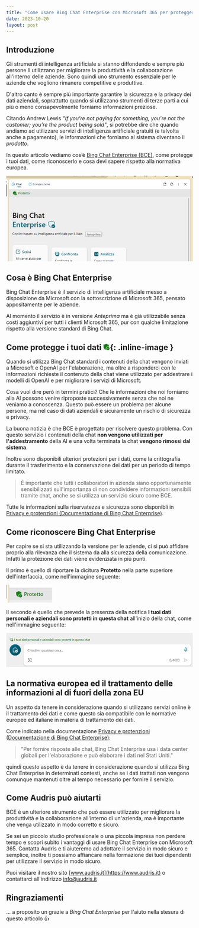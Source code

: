 ```yaml
---
title: "Come usare Bing Chat Enterprise con Microsoft 365 per proteggere i tuoi dati"
date: 2023-10-20
layout: post
---
```


## Introduzione

Gli strumenti di intelligenza artificiale si stanno diffondendo e sempre più persone li utilizzano per migliorare la produttività e la collaborazione all'interno delle aziende.
Sono quindi uno strumento essenziale per le aziende che vogliono rimanere competitive e produttive.

D'altro canto è sempre più importante garantire la sicurezza e la privacy dei dati aziendali, soprattutto quando si utilizzano strumenti di terze parti a cui più o meno consapevolmente forniamo informazioni preziose.

Citando Andrew Lewis *"If you're not paying for something, you're not the customer; you're the product being sold"*, si potrebbe dire che quando andiamo ad utilizzare servizi di intelligenza artificiale gratuiti (e talvolta anche a pagamento), le informazioni che forniamo al sistema diventano il *prodotto*.

In questo articolo vediamo cos’è [Bing Chat Enterprise (BCE)](https://learn.microsoft.com/it-it/bing-chat-enterprise/), come protegge i tuoi dati, come riconoscerlo e cosa devi sapere rispetto alla normativa europea.

![Bing Chat Enterprise on Edge](/assets/images/BingChatEnterpriseOnEdge.png)

## Cosa è Bing Chat Enterprise

Bing Chat Enterprise è il servizio di intelligenza artificiale messo a disposizione da Microsoft con la sottoscrizione di Microsoft 365, pensato appositamente per le aziende.

Al momento il servizio è in versione *Anteprima* ma è già utilizzabile senza costi aggiuntivi per tutti i clienti Microsoft 365, pur con qualche limitazione rispetto alla versione standard di Bing Chat.

## Come protegge i tuoi dati ![BCE Shield](/assets/images/BCEShield.png){: .inline-image }

Quando si utilizza Bing Chat standard i contenuti della chat vengono inviati a Microsoft e OpenAI per l'elaborazione, ma oltre a risponderci con le informazioni richieste il contenuto della chat viene utilizzato per addestrare i modelli di OpenAI e per migliorare i servizi di Microsoft.

Cosa vuol dire però in termini pratici? Che le informazioni che noi forniamo alla AI possono venire riproposte successivamente senza che noi ne veniamo a conoscenza. Questo può essere un problema per alcune persone, ma nel caso di dati aziendali è sicuramente un rischio di sicurezza e privacy.

La buona notizia è che BCE è progettato per risolvere questo problema. Con questo servizio i contenuti della chat **non vengono utilizzati per l'addestramento** della AI e una volta terminata la chat **vengono rimossi dal sistema**.

Inoltre sono disponibili ulteriori protezioni per i dati, come la crittografia durante il trasferimento e la conservazione dei dati per un periodo di tempo limitato.

> &Egrave; importante che tutti i collaboratori in azienda siano opportunamente sensibilizzati sull'importanza di non condividere informazioni sensibili tramite chat, anche se si utilizza un servizio sicuro come BCE.

Tutte le informazioni sulla riservatezza e sicurezza sono disponibli in [Privacy e protenzioni (Documentazione di Bing Chat Enterprise)](https://learn.microsoft.com/it-it/bing-chat-enterprise/privacy-and-protections).

## Come riconoscere Bing Chat Enterprise

Per capire se si sta utilizzando la versione per le aziende, ci si può affidare proprio alla rilevanza che il sistema da alla sicurezza della comunicazione. Infatti la protezione dei dati viene evidenziata in più punti.

Il primo è quello di riportare la dicitura **Protetto** nella parte superiore dell'interfaccia, come nell'immagine seguente:

![Notifica sull'intestazione di Bing Chat Enterprise](/assets/images/BingChatEnterpriseProtectedHeader.png)

Il secondo è quello che prevede la presenza della notifica **I tuoi dati personali e aziendali sono protetti in questa chat** all'inizio della chat, come nell'immagine seguente:

![Prompt di Bing Chat Enterprise che conferma la protezione dei dati](/assets/images/BingChatEnterpriseProtectionPrompt.png)

## La normativa europea ed il trattamento delle informazioni al di fuori della zona EU

Un aspetto da tenere in considerazione quando si utilizzano servizi online è il trattamento dei dati e come questo sia compatibile con le normative europee ed italiane in materia di trattamento dei dati.

Come indicato nella documentazione [Privacy e protenzioni (Documentazione di Bing Chat Enterprise)](https://learn.microsoft.com/it-it/bing-chat-enterprise/privacy-and-protections):

> "Per fornire risposte alle chat, Bing Chat Enterprise usa i data center globali per l'elaborazione e può elaborare i dati nel Stati Uniti."

quindi questo aspetto è da tenere in considerazione quando si utilizza Bing Chat Enterprise in determinati contesti, anche se i dati trattati non vengono comunque mantenuti oltre al tempo necessario per fornire il servizio.

## Come Audris può aiutarti

BCE è un ulteriore strumento che può essere utilizzato per migliorare la produttività e la collaborazione all'interno di un'azienda, ma è importante che venga utilizzato in modo corretto e sicuro.

Se sei un piccolo studio professionale o una piccola impresa non perdere tempo e scopri subito i vantaggi di usare Bing Chat Enterprise con Microsoft 365. Contatta Audris e ti aiuteremo ad adottare il servizio in modo sicuro e semplice, inoltre ti possiamo affiancare nella formazione dei tuoi dipendenti per utilizzare il servizio in modo sicuro.

Puoi visitare il nostro sito [www.audris.it](https://www.audris.it) o contattarci all'indirizzo [info@audris.it](mailto:info@audris.it)

## Ringraziamenti

... a proposito un grazie a *Bing Chat Enterprise* per l'aiuto nella stesura di questo articolo 👍